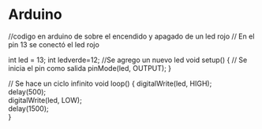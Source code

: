 # Arduino
//codigo en arduino de sobre el encendido y apagado de un led rojo
// En el pin 13 se conectó el led rojo

int led = 13;
int ledverde=12;  //Se agrego un nuevo led
void setup() {
  // Se inicia el pin como salida
  pinMode(led, OUTPUT);
}

// Se hace un ciclo infinito
void loop() {
  digitalWrite(led, HIGH);  
  delay(500);               
  digitalWrite(led, LOW);   
  delay(1500);              
}
